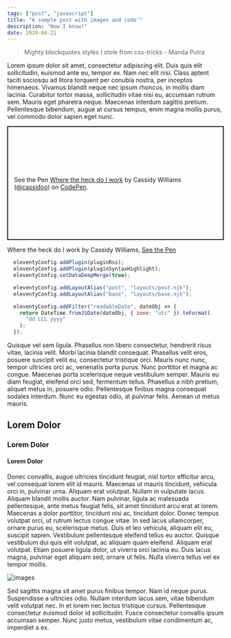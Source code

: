 ```yaml
---
tags: ["post", "javascript"]
title: "A sample post with images and code'"
description: "Now I know!"
date: 2020-04-21
---
```


> Mighty blockquotes styles I stole from css-tricks - Manda Putra

Lorem ipsum dolor sit amet, consectetur adipiscing elit. Duis quis elit sollicitudin, euismod ante eu, tempor ex. Nam nec elit nisi. Class aptent taciti sociosqu ad litora torquent per conubia nostra, per inceptos himenaeos. Vivamus blandit neque nec ipsum rhoncus, in mollis diam lacinia. Curabitur tortor massa, sollicitudin vitae nisi eu, accumsan rutrum sem. Mauris eget pharetra neque. Maecenas interdum sagittis pretium. Pellentesque bibendum, augue at cursus tempus, enim magna mollis purus, vel commodo dolor sapien eget nunc. 

<p class="codepen" data-height="265" data-theme-id="dark" data-default-tab="css,result" data-user="cassidoo" data-slug-hash="GRpNBmG" style="height: 265px; box-sizing: border-box; display: flex; align-items: center; justify-content: center; border: 2px solid; margin: 1em 0; padding: 1em;" data-pen-title="Where the heck do I work">
  <span>See the Pen <a href="https://codepen.io/cassidoo/pen/GRpNBmG">
  Where the heck do I work</a> by Cassidy Williams (<a href="https://codepen.io/cassidoo">@cassidoo</a>)
  on <a href="https://codepen.io">CodePen</a>.</span>
</p>
<script async src="https://static.codepen.io/assets/embed/ei.js"></script>

Where the heck do I work by Cassidy Williams, [See the Pen](https://codepen.io/cassidoo/pen/GRpNBmG)

```js
  eleventyConfig.addPlugin(pluginRss);
  eleventyConfig.addPlugin(pluginSyntaxHighlight);
  eleventyConfig.setDataDeepMerge(true);

  eleventyConfig.addLayoutAlias("post", "layouts/post.njk");
  eleventyConfig.addLayoutAlias("base", "layouts/base.njk");

  eleventyConfig.addFilter("readableDate", dateObj => {
    return DateTime.fromJSDate(dateObj, { zone: "utc" }).toFormat(
      "dd LLL yyyy"
    );
  });
```

Quisque vel sem ligula. Phasellus non libero consectetur, hendrerit risus vitae, lacinia velit. Morbi lacinia blandit consequat. Phasellus velit eros, posuere suscipit velit eu, consectetur tristique orci. Mauris nunc nunc, tempor ultricies orci ac, venenatis porta purus. Nunc porttitor et magna ac congue. Maecenas porta scelerisque neque vestibulum semper. Mauris eu diam feugiat, eleifend orci sed, fermentum tellus. Phasellus a nibh pretium, aliquet metus in, posuere odio. Pellentesque finibus magna consequat sodales interdum. Nunc eu egestas odio, at pulvinar felis. Aenean ut metus mauris.

## Lorem Dolor
### Lorem Dolor
#### Lorem Dolor

Donec convallis, augue ultricies tincidunt feugiat, nisl tortor efficitur arcu, vel consequat lorem elit id mauris. Maecenas ut mauris tincidunt, vehicula orci in, pulvinar urna. Aliquam erat volutpat. Nullam in vulputate lacus. Aliquam blandit mollis auctor. Nam pulvinar, ligula ac malesuada pellentesque, ante metus feugiat felis, sit amet tincidunt arcu erat at lorem. Maecenas a dolor porttitor, tincidunt nisi ac, tincidunt dolor. Donec tempus volutpat orci, ut rutrum lectus congue vitae. In sed lacus ullamcorper, ornare purus eu, scelerisque metus. Duis et leo vehicula, aliquam elit eu, suscipit sapien. Vestibulum pellentesque eleifend tellus eu auctor. Quisque vestibulum dui quis elit volutpat, ac aliquam quam eleifend. Aliquam erat volutpat. Etiam posuere ligula dolor, ut viverra orci lacinia eu. Duis lacus magna, pulvinar eget aliquam sed, ornare ut felis. Nulla viverra tellus vel ex tempor mollis. 

![images](https://images.unsplash.com/photo-1589112053969-11e4dec7f699?ixlib=rb-1.2.1&ixid=eyJhcHBfaWQiOjEyMDd9&auto=format&fit=crop&w=1350&q=80)

Sed sagittis magna sit amet purus finibus tempor. Nam id neque purus. Suspendisse a ultricies odio. Nullam interdum lacus sem, vitae bibendum velit volutpat nec. In et lorem nec lectus tristique cursus. Pellentesque consectetur euismod dolor id sollicitudin. Fusce consectetur convallis ipsum accumsan semper. Nunc justo metus, vestibulum vitae condimentum ac, imperdiet a ex.

